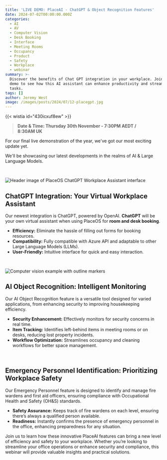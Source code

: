 ```yaml
---
title: 'LIVE DEMO: PlaceAI - ChatGPT & Object Recognition Features'
date: 2024-07-02T00:00:00.000Z
categories:
  - AI
  - AV
  - Computer Vision
  - Desk Booking
  - Interface
  - Meeting Rooms
  - Occupancy
  - Product
  - Safety
  - Workplace
  - webinar
summary: >-
  Discover the benefits of Chat GPT integration in your workplace. Join our live
  demo to see how this AI assistant can enhance productivity and streamline
  tasks.
tags: []
author: Jeremy West
image: /images/posts/2024/07/12-placegpt.jpg
---
```

‍{{< wistia id="430icxuf8ew" >}}

> **Date & Time: Thursday 30th November - 7:30PM AEDT / 8:30AM UK**

For our final live demonstration of the year, we've got our most exciting update yet.

We'll be showcasing our latest developments in the realms of AI & Large Language Models.

‍

![Header image of PlaceOS ChatGPT Workplace Assistant interface](/images/posts/2024/07/placegpt-header-image.png)

**ChatGPT Integration: Your Virtual Workplace Assistant**
---------------------------------------------------------

Our newest integration is ChatGPT, powered by OpenAI. **ChatGPT** will be your own virtual assistant when using PlaceOS for **room and desk booking**.

*   **Efficiency:** Eliminate the hassle of filling out forms for booking resources.
*   **Compatibility:** Fully compatible with Azure API and adaptable to other Large Language Models (LLMs).
*   **User-Friendly:** Intuitive interface for quick and easy interaction.

‍

![Computer vision example with outline markers](/images/posts/2024/07/busy-crowd-at-a-train-station-2022-12-15-23-21-39-utc.jpg)

**AI Object Recognition: Intelligent Monitoring**
-------------------------------------------------

Our AI Object Recognition feature is a versatile tool designed for varied applications, from enhancing security to improving housekeeping efficiency.

*   **Security Enhancement:** Effectively monitors for security concerns in real time.
*   **Item Tracking:** Identifies left-behind items in meeting rooms or on desks, reducing lost property incidents.
*   **Workflow Optimization:** Streamlines occupancy and cleaning workflows for better space management.

‍

**Emergency Personnel Identification: Prioritizing Workplace Safety**
---------------------------------------------------------------------

Our Emergency Personnel feature is designed to identify and manage fire wardens and first aid officers, ensuring compliance with Occupational Health and Safety (OH&S) standards.

*   **Safety Assurance:** Keeps track of fire wardens on each level, ensuring there’s always a qualified person available.
*   **Readiness:** Instantly confirms the presence of emergency personnel in the office, enhancing preparedness for any situation.

Join us to learn how these innovative PlaceAI features can bring a new level of efficiency and safety to your workplace. Whether you’re looking to streamline your office operations or enhance security and compliance, this webinar will provide valuable insights and practical solutions.
